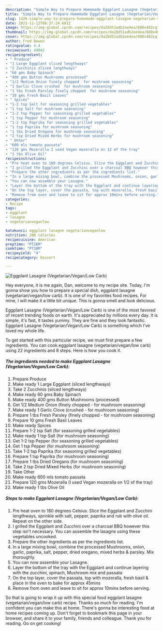 ```yaml
---
description: "Simple Way to Prepare Homemade Eggplant Lasagne (Vegetarian/Vegan/Low Carb)"
title: "Simple Way to Prepare Homemade Eggplant Lasagne (Vegetarian/Vegan/Low Carb)"
slug: 1426-simple-way-to-prepare-homemade-eggplant-lasagne-vegetarian-vegan-low-carb
date: 2021-11-12T08:37:24.681Z
image: https://img-global.cpcdn.com/recipes/da28d51adb2ee4ea/680x482cq70/eggplant-lasagne-vegetarianveganlow-carb-recipe-main-photo.jpg
thumbnail: https://img-global.cpcdn.com/recipes/da28d51adb2ee4ea/680x482cq70/eggplant-lasagne-vegetarianveganlow-carb-recipe-main-photo.jpg
cover: https://img-global.cpcdn.com/recipes/da28d51adb2ee4ea/680x482cq70/eggplant-lasagne-vegetarianveganlow-carb-recipe-main-photo.jpg
author: Fred Bowen
ratingvalue: 4.4
reviewcount: 49042
recipeingredient:
- " Produce"
- "1 Large Eggplant sliced lengthways"
- "2 Zucchinis sliced lengthways"
- "60 gms Baby Spinach"
- "400 gms Button Mushrooms processed"
- "1/2 Medium Onion finely chopped  for mushroom seasoning"
- "1 Garlic Clove crushed  for mushroom seasoning"
- "1 tbs Fresh Parsley finely chopped  for mushroom seasoning"
- "10 gms Fresh Basil Leaves"
- " Spices"
- "1-2 tsp Salt for seasoning grilled vegetables"
- "1 tsp Salt for mushroom seasoning"
- "1-2 tsp Pepper for seasoning grilled vegetables"
- "1 tsp Pepper for mushroom seasoning"
- "1-2 tsp Paprika for seasoning grilled vegetables"
- "1 tsp Paprika for mushroom seasoning"
- "1 tbs Dried Oregano for mushroom seasoning"
- "2 tsp Dried Mixed Herbs for mushroom seasoning"
- " Other"
- "600 mls tomato passata"
- "120 gms Mozeralla I used Vegan mozeralla on 12 of the tray"
- "1 tbs Olive Oil"
recipeinstructions:
- "Pre heat oven to 180 degrees Celsius. Slice the Eggplant and Zucchini lengthways, sprinkle with salt, pepper, paprika and rub with olive oil. Repeat on the other side."
- "I grilled the Eggplant and Zucchini over a charcoal BBQ however this step isn&#39;t necessary. You can assemble the lasagne using these vegetables uncooked."
- "Prepare the other ingredients as per the ingredients list."
- "In a large mixing bowl, combine the processed Mushrooms, onion, garlic, paprika, salt, pepper, dried oregano, mixed herbs &amp; parsley. Mix thoroughly."
- "You can now assemble your Lasagne."
- "Layer the bottom of the tray with the Eggplant and continue layering with the zucchini, spinach, Mushroom mix and passata"
- "On the top layer, cover the passata, top with mozeralla, fresh basil &amp; place in the oven to bake for approx 45mins"
- "Remove from oven and leave to sit for approx 10mins before serving."
categories:
- Recipe
tags:
- eggplant
- lasagne
- vegetarianveganlow

katakunci: eggplant lasagne vegetarianveganlow 
nutrition: 200 calories
recipecuisine: American
preptime: "PT26M"
cooktime: "PT30M"
recipeyield: "4"
recipecategory: Dessert

---
```



![Eggplant Lasagne (Vegetarian/Vegan/Low Carb)](https://img-global.cpcdn.com/recipes/da28d51adb2ee4ea/680x482cq70/eggplant-lasagne-vegetarianveganlow-carb-recipe-main-photo.jpg)

Hey everyone, it is me again, Dan, welcome to my recipe site. Today, I'm gonna show you how to prepare a special dish, eggplant lasagne (vegetarian/vegan/low carb). It is one of my favorites food recipes. For mine, I will make it a little bit unique. This is gonna smell and look delicious.

Eggplant Lasagne (Vegetarian/Vegan/Low Carb) is one of the most favored of recent trending foods on earth. It's appreciated by millions every day. It is simple, it's fast, it tastes yummy. They are fine and they look fantastic. Eggplant Lasagne (Vegetarian/Vegan/Low Carb) is something which I've loved my whole life.




To get started with this particular recipe, we must first prepare a few ingredients. You can cook eggplant lasagne (vegetarian/vegan/low carb) using 22 ingredients and 8 steps. Here is how you cook it.

<!--inarticleads1-->

##### The ingredients needed to make Eggplant Lasagne (Vegetarian/Vegan/Low Carb):

1. Prepare  Produce
1. Make ready 1 Large Eggplant (sliced lengthways)
1. Take 2 Zucchinis (sliced lengthways)
1. Make ready 60 gms Baby Spinach
1. Make ready 400 gms Button Mushrooms (processed)
1. Get 1/2 Medium Onion (finely chopped - for mushroom seasoning)
1. Make ready 1 Garlic Clove (crushed - for mushroom seasoning)
1. Prepare 1 tbs Fresh Parsley (finely chopped - for mushroom seasoning)
1. Prepare 10 gms Fresh Basil Leaves
1. Make ready  Spices
1. Prepare 1-2 tsp Salt (for seasoning grilled vegetables)
1. Make ready 1 tsp Salt (for mushroom seasoning)
1. Get 1-2 tsp Pepper (for seasoning grilled vegetables)
1. Get 1 tsp Pepper (for mushroom seasoning)
1. Take 1-2 tsp Paprika (for seasoning grilled vegetables)
1. Prepare 1 tsp Paprika (for mushroom seasoning)
1. Prepare 1 tbs Dried Oregano (for mushroom seasoning)
1. Take 2 tsp Dried Mixed Herbs (for mushroom seasoning)
1. Take  Other
1. Make ready 600 mls tomato passata
1. Prepare 120 gms Mozeralla (I used Vegan mozeralla on 1/2 of the tray)
1. Make ready 1 tbs Olive Oil




<!--inarticleads2-->

##### Steps to make Eggplant Lasagne (Vegetarian/Vegan/Low Carb):

1. Pre heat oven to 180 degrees Celsius. Slice the Eggplant and Zucchini lengthways, sprinkle with salt, pepper, paprika and rub with olive oil. Repeat on the other side.
1. I grilled the Eggplant and Zucchini over a charcoal BBQ however this step isn&#39;t necessary. You can assemble the lasagne using these vegetables uncooked.
1. Prepare the other ingredients as per the ingredients list.
1. In a large mixing bowl, combine the processed Mushrooms, onion, garlic, paprika, salt, pepper, dried oregano, mixed herbs &amp; parsley. Mix thoroughly.
1. You can now assemble your Lasagne.
1. Layer the bottom of the tray with the Eggplant and continue layering with the zucchini, spinach, Mushroom mix and passata
1. On the top layer, cover the passata, top with mozeralla, fresh basil &amp; place in the oven to bake for approx 45mins
1. Remove from oven and leave to sit for approx 10mins before serving.




So that is going to wrap it up with this special food eggplant lasagne (vegetarian/vegan/low carb) recipe. Thanks so much for reading. I'm confident you can make this at home. There's gonna be interesting food at home recipes coming up. Don't forget to bookmark this page in your browser, and share it to your family, friends and colleague. Thank you for reading. Go on get cooking!
